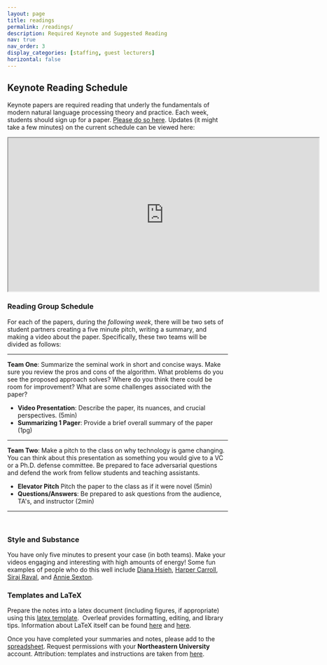 ```yaml
---
layout: page
title: readings
permalink: /readings/
description: Required Keynote and Suggested Reading
nav: true
nav_order: 3
display_categories: [staffing, guest lecturers]
horizontal: false
---
```


## Keynote Reading Schedule

Keynote papers are required reading that underly the fundamentals of modern natural language processing theory and practice. Each week, students should sign up for a paper. [Please do so here](https://docs.google.com/spreadsheets/d/1xVrHl8MgkrXhJnYbW5QJP4wEPROlPaSz8xGR1JDtIfY). Updates (it might take a few minutes) on the current schedule can be viewed here:

<iframe src="https://docs.google.com/spreadsheets/d/e/2PACX-1vSV7dL4--pViZpZC-AlSxKvRqKJsoErWLOQ1N2KYIEZ7ydhwImn7g6mbdwioAMKVdU6AAz3m-7wTV4S/pubhtml?gid=1843237375&amp;single=true&amp;widget=true&amp;headers=false" width="710" height="350"></iframe>

<br>

### Reading Group Schedule

For each of the papers, during the *following week*, there will be two sets of student partners creating a five minute pitch, writing a summary, and making a video about the paper. Specifically, these two teams will be divided as follows:

---

**Team One**: Summarize the seminal work in short and concise ways. Make sure you review the pros and cons of the algorithm. What problems do you see the proposed approach solves? Where do you think there could be room for improvement? What are some challenges associated with the paper?

* **Video Presentation**: Describe the paper, its nuances, and crucial perspectives. (5min)
* **Summarizing 1 Pager**: Provide a brief overall summary of the paper (1pg)

---

**Team Two**: Make a pitch to the class on why technology is game changing. You can think about this presentation as something you would give to a VC or a Ph.D. defense committee. Be prepared to face adversarial questions and defend the work from fellow students and teaching assistants. 

* **Elevator Pitch** Pitch the paper to the class as if it were novel (5min)
* **Questions/Answers**: Be prepared to ask questions from the audience, TA's, and instructor (2min)

---

<br>

### Style and Substance

You have only five minutes to present your case (in both teams). Make your videos engaging and interesting with high amounts of energy! Some fun examples of people who do this well include [Diana Hsieh](https://www.instagram.com/reel/DINNA2kAA4a), [Harper Carroll](https://www.instagram.com/reel/DKut9ScylzU), [Siraj Raval](https://www.youtube.com/watch?v=2FmcHiLCwTU), and [Annie Sexton](https://www.youtube.com/watch?v=zvJ1-Zzra_g).

### Templates and LaTeX

Prepare the notes into a latex document (including figures, if appropriate) using this <a href="https://www.overleaf.com/read/xkqhrtxwrfvc#329270">latex template</a>.&nbsp; Overleaf provides formatting, editing, and library tips. Information about LaTeX itself can be found <a href="https://www.latex-project.org/">here</a> and <a href="https://en.wikibooks.org/wiki/LaTeX">here</a>.&nbsp;

Once you have completed your summaries and notes, please add to the [spreadsheet](https://docs.google.com/spreadsheets/d/1xVrHl8MgkrXhJnYbW5QJP4wEPROlPaSz8xGR1JDtIfY). Request permissions with your **Northeastern University** account. Attribution: templates and instructions are taken from [here](https://www.cs.princeton.edu/courses/archive/spring19/cos511/scribeinfo.html).
